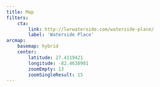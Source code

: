 ```yaml
---
title: Map
filters:
    cta:
        link: http://lwrwaterside.com/waterside-place/
        label: 'Waterside Place'
arcmap:
    basemap: hybrid
    center:
        latitude: 27.4119421
        longitude: -82.4638901
        zoomEmpty: 13
        zoomSingleResult: 15
---
```


